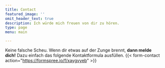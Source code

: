 ```yaml
---
title: Contact
featured_image: ''
omit_header_text: true
description: Ich würde mich freuen von dir zu hören.
type: page
menu: main

---
```


Keine falsche Scheu. Wenn dir etwas auf der Zunge brennt, **dann melde dich!** Dazu einfach das folgende Kontaktformula ausfüllen.
{{< form-contact action="https://formspree.io/f/xaygvyeb"  >}}
